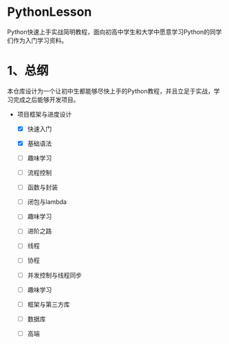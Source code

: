 # PythonLesson
Python快速上手实战简明教程，面向初高中学生和大学中愿意学习Python的同学们作为入门学习资料。

# 1、总纲
本仓库设计为一个让初中生都能够尽快上手的Python教程，并且立足于实战，学习完成之后能够开发项目。

- 项目框架与进度设计
  - [x] 快速入门
  - [x] 基础语法
  - [ ] 趣味学习
  - [ ] 流程控制
  - [ ] 函数与封装
  - [ ] 闭包与lambda
  - [ ] 趣味学习
  - [ ] 进阶之路
  - [ ] 线程
  - [ ] 协程
  - [ ] 并发控制与线程同步
  - [ ] 趣味学习
  - [ ] 框架与第三方库
  - [ ] 数据库
  - [ ] 高端

